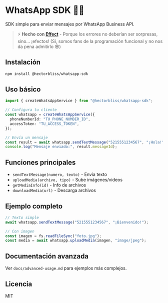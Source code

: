 # WhatsApp SDK 📡✨

SDK simple para enviar mensajes por WhatsApp Business API.

> ⚡ **Hecho con [Effect](https://effect.website/)** - Porque los errores no deberían ser sorpresas, sino... ¡efectos! (Sí, somos fans de la programación funcional y no nos da pena admitirlo 😎)

## Instalación

```bash
npm install @hectorbliss/whatsapp-sdk
```

## Uso básico

```typescript
import { createWhatsAppService } from "@hectorbliss/whatsapp-sdk";

// Configura tu cliente
const whatsapp = createWhatsAppService({
  phoneNumberId: "TU_PHONE_NUMBER_ID",
  accessToken: "TU_ACCESS_TOKEN",
});

// Envía un mensaje
const result = await whatsapp.sendTextMessage("5215551234567", "¡Hola!");
console.log("Mensaje enviado:", result.messageId);
```

## Funciones principales

- `sendTextMessage(numero, texto)` - Envía texto
- `uploadMedia(archivo, tipo)` - Sube imágenes/videos
- `getMediaInfo(id)` - Info de archivos
- `downloadMedia(url)` - Descarga archivos

## Ejemplo completo

```typescript
// Texto simple
await whatsapp.sendTextMessage("5215551234567", "¡Bienvenido!");

// Con imagen
const imagen = fs.readFileSync("foto.jpg");
const media = await whatsapp.uploadMedia(imagen, "image/jpeg");
```

## Documentación avanzada

Ver `docs/advanced-usage.md` para ejemplos más complejos.

## Licencia

MIT

